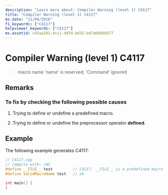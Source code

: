```yaml
---
description: "Learn more about: Compiler Warning (level 1) C4117"
title: "Compiler Warning (level 1) C4117"
ms.date: "11/04/2016"
f1_keywords: ["C4117"]
helpviewer_keywords: ["C4117"]
ms.assetid: c45aa281-4cc1-4dfd-bd32-bd7a60ddd577
---
```

# Compiler Warning (level 1) C4117

> macro name 'name' is reserved; 'Command' ignored

## Remarks

### To fix by checking the following possible causes

1. Trying to define or undefine a predefined macro.

1. Trying to define or undefine the preprocessor operator **defined**.

## Example

The following example generates C4117:

```cpp
// C4117.cpp
// compile with: /W1
#define __FILE__ test         // C4117. __FILE__ is a predefined macro
#define ValidMacroName test   // ok

int main() {
}
```
